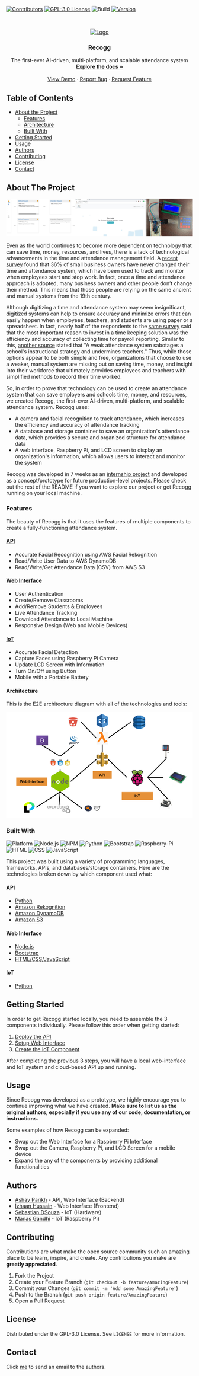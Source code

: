 
<!-- PROJECT SHIELDS -->
<!--
*** I'm using markdown "reference style" links for readability.
*** Reference links are enclosed in brackets [ ] instead of parentheses ( ).
*** See the bottom of this document for the declaration of the reference variables
*** for contributors-url, forks-url, etc. This is an optional, concise syntax you may use.
*** https://www.markdownguide.org/basic-syntax/#reference-style-links
-->
[![Contributors][contributors-shield]][contributors-url]
[![GPL-3.0 License][license-shield]][license-url]
![Build][build-shield]
[![Version][version-shield]][version-url]


<!-- PROJECT LOGO -->
<br />
<p align="center">
  <a href="https://github.com/othneildrew/Best-README-Template">
    <img src="images/logo.png" alt="Logo" width="135" height="135">
  </a>

  <h3 align="center">Recogg</h3>

  <p align="center">
    The first-ever AI-driven, multi-platform, and scalable attendance system
    <br />
    <a href="https://github.com/ashayp22/Recogg"><strong>Explore the docs »</strong></a>
    <br />
    <br />
    <a href="https://github.com/ashayp22/Recogg">View Demo</a>
    ·
    <a href="https://github.com/ashayp22/Recogg/issues">Report Bug</a>
    ·
    <a href="https://github.com/ashayp22/Recogg/issues">Request Feature</a>
  </p>
</p>



<!-- TABLE OF CONTENTS -->
## Table of Contents

* [About the Project](#about-the-project)
  * [Features](#features)
  * [Architecture](#architecture)
  * [Built With](#built-with)
* [Getting Started](#getting-started)
* [Usage](#usage)
* [Authors](#authors)
* [Contributing](#contributing)
* [License](#license)
* [Contact](#contact)

<!-- ABOUT THE PROJECT -->
## About The Project

![Project Image](https://github.com/ashayp22/Recogg/blob/master/images/combine_images%20(2).jpg)

Even as the world continues to become more dependent on technology that can save time, money, resources, and lives, there is a lack of technological advancements in the time and attendance management field. A [recent survey](https://www.paychex.com/newsroom/news-releases/paychex-small-business-snapshot-survey-shows-most-preferred-method-of) found that 36% of small business owners have never changed their time and attendance system, which have been used to track and monitor when employees start and stop work. In fact, once a time and attendance approach is adopted, many business owners and other people don’t change their method. This means that those people are relying on the same ancient and manual systems from the 19th century. 

Although digitizing a time and attendance system may seem insignificant, digitized systems can help to ensure accuracy and minimize errors that can easily happen when employees, teachers, and students are using paper or a spreadsheet. In fact, nearly half of the respondents to the [same survey](https://www.paychex.com/newsroom/news-releases/paychex-small-business-snapshot-survey-shows-most-preferred-method-of) said that the most important reason to invest in a time keeping solution was the efficiency and accuracy of collecting time for payroll reporting. Similar to this, [another source](https://blogs.edweek.org/edweek/learning_deeply/2016/07/the_numbers_are_in_how_a_re-designed_attendance_system_in_a_small_urban_high_school_measures_up.html) stated that "A weak attendance system sabotages a school's instructional strategy and undermines teachers." Thus, while those options appear to be both simple and free, organizations that choose to use a weaker, manual system are missing out on saving time, money, and insight into their workforce that ultimately provides employees and teachers with simplified methods to record their time worked.

So, in order to prove that technology can be used to create an attendance system that can save employers and schools time, money, and resources, we created Recogg, the first-ever AI-driven, multi-platform, and scalable attendance system. Recogg uses:

* A camera and facial recognition to track attendance, which increases the efficiency and accuracy of attendance tracking
* A database and storage container to save an organization's attendance data, which provides a secure and organized structure for attendance data
* A web interface, Raspberry Pi, and LCD screen to display an organization's information, which allows users to interact and monitor the system

Recogg was developed in 7 weeks as an [internship project](https://www.itexps.net/internship-programs) and developed as a concept/prototype for future production-level projects.  Please check out the rest of the README if you want to explore our project or get Recogg running on your local machine.

### Features
The beauty of Recogg is that it uses the features of multiple components to create a fully-functioning attendance system.

#### [API](https://github.com/ashayp22/Recogg/tree/master/API)

* Accurate Facial Recognition using AWS Facial Rekognition
* Read/Write User Data to AWS DynamoDB
* Read/Write/Get Attendance Data (CSV) from AWS S3

#### [Web Interface](https://github.com/ashayp22/Recogg/tree/master/Web%20Interface)

* User Authentication
* Create/Remove Classrooms
* Add/Remove Students & Employees
* Live Attendance Tracking
* Download Attendance to Local Machine
* Responsive Design (Web and Mobile Devices)

#### [IoT](https://github.com/ashayp22/Recogg/tree/master/IoT)

* Accurate Facial Detection
* Capture Faces using Raspberry Pi Camera
* Update LCD Screen with Information
* Turn On/Off using Button
* Mobile with a Portable Battery

#### Architecture

This is the E2E architecture diagram with all of the technologies and tools:

![Architecture](https://github.com/ashayp22/Recogg/blob/master/images/Main%20Architecture.png)

### Built With
![Platform](https://img.shields.io/badge/platforms-web%20%7C%20raspberry%20pi-blue)
![Node.js](https://img.shields.io/badge/node-%3E%3D10.16.0-green)
![NPM](https://img.shields.io/badge/npm-%3E%3D6.9-orange)
![Python](https://img.shields.io/badge/python-3.6-blue)
![Bootstrap](https://img.shields.io/badge/bootstrap-%3E%3D4.0-red)
![Raspberry-Pi](https://img.shields.io/badge/raspberry--pi-4-green)
![HTML](https://img.shields.io/badge/HTML-5-yellowgreen)
![CSS](https://img.shields.io/badge/css-3-yellow)
![JavaScript](https://img.shields.io/badge/javascript-%3E%3D8-brightgreen)

This project was built using a variety of programming languages, frameworks, APIs, and databases/storage containers. Here are the technologies broken down by which component used what:

#### API

* [Python](https://www.python.org/)
* [Amazon Rekognition](https://aws.amazon.com/rekognition/?blog-cards.sort-by=item.additionalFields.createdDate&blog-cards.sort-order=desc)
* [Amazon DynamoDB](https://aws.amazon.com/dynamodb/)
* [Amazon S3](https://aws.amazon.com/s3/)

#### Web Interface

* [Node.js](https://nodejs.org/en/)
* [Bootstrap](https://getbootstrap.com)
* [HTML/CSS/JavaScript](https://html-css-js.com/)

#### IoT
* [Python](https://www.python.org/)


<!-- GETTING STARTED -->
## Getting Started

In order to get Recogg started locally, you need to assemble the 3 components individually. Please follow this order when getting started:

1. [Deploy the API](https://github.com/ashayp22/Recogg/tree/master/API)
2. [Setup Web Interface](https://github.com/ashayp22/Recogg/tree/master/Web%20Interface)
3. [Create the IoT Component](https://github.com/ashayp22/Recogg/tree/master/IoT)

After completing the previous 3 steps, you will have a local web-interface and IoT system and cloud-based API up and running. 

<!-- USAGE EXAMPLES -->
## Usage

Since Recogg was developed as a prototype, we highly encourage you to continue improving what we have created. **Make sure to list us as the original authors, especially if you use any of our code, documentation, or instructions.**

Some examples of how Recogg can be expanded:

* Swap out the Web Interface for a Raspberry Pi Interface
* Swap out the Camera, Raspberry Pi, and LCD Screen for a mobile device
* Expand the any of the components by providing additional functionalities


<!-- AUTHORS -->
## Authors

* [Ashay Parikh](https://www.linkedin.com/in/ashay-parikh-a0621619a/) - API, Web Interface (Backend)
* [Izhaan Hussain](https://www.linkedin.com/in/izhaan-hussain-0baa711a7/) - Web Interface (Frontend)
* [Sebastian DSouza](https://www.linkedin.com/in/sebastian-dsouza-975b311a2/) - IoT (Hardware)
* [Manas Gandhi](https://www.linkedin.com/in/manas-gandhi-358827199/) - IoT (Raspberry Pi)

<!-- CONTRIBUTING -->
## Contributing

Contributions are what make the open source community such an amazing place to be learn, inspire, and create. Any contributions you make are **greatly appreciated**.

1. Fork the Project
2. Create your Feature Branch (`git checkout -b feature/AmazingFeature`)
3. Commit your Changes (`git commit -m 'Add some AmazingFeature'`)
4. Push to the Branch (`git push origin feature/AmazingFeature`)
5. Open a Pull Request

<!-- LICENSE -->
## License

Distributed under the GPL-3.0 License. See `LICENSE` for more information.

<!-- CONTACT -->
## Contact

Click [me](mailto:ashayp22@gmail.com) to send an email to the authors.


<!-- MARKDOWN LINKS & IMAGES -->
<!-- https://www.markdownguide.org/basic-syntax/#reference-style-links -->
[contributors-shield]: https://img.shields.io/badge/contributors-4-yellow
[contributors-url]: https://github.com/ashayp22/Recogg/graphs/contributors
[license-shield]: https://img.shields.io/badge/license-GPL--3-blue
[license-url]: https://github.com/ashayp22/Recogg/blob/master/LICENSE.txt
[product-screenshot]: images/screenshot.png
[build-shield]: https://img.shields.io/badge/build-passing-brightgreen
[version-shield]: https://img.shields.io/badge/version-1.0-red
[version-url]: https://github.com/ashayp22/Recogg
